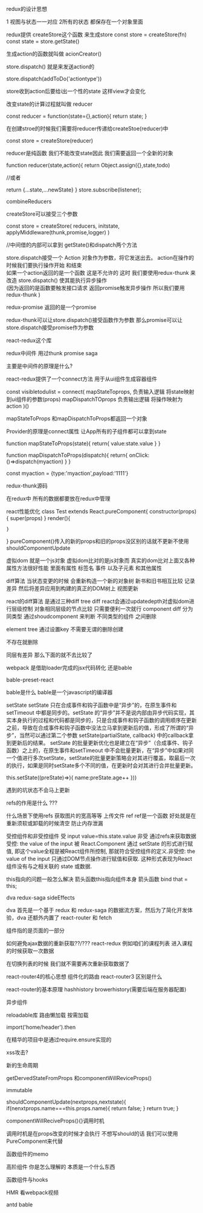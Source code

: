 redux的设计思想  

1 视图与状态一一对应 
2所有的状态 都保存在一个对象里面

redux提供 createStore这个函数 来生成store
const store = createStore(fn)
const state = store.getState()


生成action的函数就叫做 acionCreator()

store.dispatch()  就是来发送action的

store.dispatch(addToDo('actiontype'))

store收到action后要给i出一个性的state 这样view才会变化

改变state的计算过程就叫做  reducer

const reducer = function(state={},action){
    return state;
}

在创建stroe的时候我们需要将reducer传递给createStoe(reducer)中

const store = createStore(reducer)

reducer是纯函数  我们不能改变state因此 我们需要返回一个全新的对象

function reducer(state,action){
   return Object.assign({},state,todo)

   //或者

   return {...state,...newState}
}
store.subscribe(listener);

combineReducers 

createStore可以接受三个参数

const store = createStore(
    reducers,
    initstate,
    applyMiddleware(thunk,promise,logger)
)

//中间借的内部可以拿到
getState()和dispatch两个方法

store.dispatch接受一个 Action 对象作为参数，将它发送出去。
action在操作的时候我们要执行操作开始 和结束  
如果一个action返回的是一个函数 这是不允许的 
这时 我们要使用redux-thunk 来改造 store.dispatch()
使其能执行异步操作  
(因为返回的是函数要触发接口请求 返回promise触发异步操作
 所以我们要用redux-thunk
)


redux-promise 返回的是一个promise

redux-thunk可以让store.dispatch()接受函数作为参数
那么promise可以让store.dispatch接受promise作为参数


react-redux这个库



redux中间件  用过thunk promise  saga

主要是中间件的原理是什么?




react-redux提供了一个connect方法 用于从ui组件生成容器组件

const visibletodulist = connect(
    mapStateToprops,   负责输入逻辑 将state映射到ui组件的参数(props)
    mapDispatchTOprops 负责输出逻辑 将操作映射为action
)()

mapStateToProps 和mapDispatchToProps都返回一个对象

Provider的原理是connect属性 让App所有的子组件都可以拿到state

function mapStateToProps(state){
    return{
        value:state.value
    }
}

function mapDispatchToProps(dispatch){
    return{
        onClick:()=>dispatch(myaction)
    }
}

const myaction = {type:'myaction',payload:'1111'}


redux-thunk源码


在redux中 所有的数据都要放在redux中管理



react性能优化
class Test extends React.pureComponent{
    constructor(props){
        super(props)
    }
    render(){

    }
}
pureComponent()传入的新的props和旧的props没区别的话就不更新不使用shouldComponentUpdate


虚拟dom  就是一个js对象   虚拟dom比对的是js对象而 真实的dom比对上面又各种属性方法很好性能  里面有属性 标签名  事件 以及子元素 和其他属性

diff算法
当状态变更的时候  会重新构造一个新的对象树  新书和旧书相互比较  记录差异  然后将差异应用到构建的真正的DOM树上 视图更新

react的diff算法  是通过三种diff
tree diff react会通过updatedepth对虚拟dom进行层级控制  对象相同层级的节点比较
 只需要便利一次就行
component diff  分为同类型 通过shoudcomponent 来判断
不同类型的组件  之间删除

element tree  通过设置key 不需要无谓的删除创建

 不存在就删除

同层有差异  那么下面的就不去比较了


webpack  是借助loader完成的jsx代码转化  还是bable

bable-preset-react

bable是什么
bable是一个javascript的编译器

setState
setState  只在合成事件和钩子函数中是“异步”的，在原生事件和setTimeout 中都是同步的。setState 的“异步”并不是说内部由异步代码实现，其实本身执行的过程和代码都是同步的，只是合成事件和钩子函数的调用顺序在更新之前，导致在合成事件和钩子函数中没法立马拿到更新后的值，形成了所谓的“异步”，当然可以通过第二个参数 setState(partialState, callback) 中的callback拿到更新后的结果。
setState 的批量更新优化也是建立在“异步”（合成事件、钩子函数）之上的，在原生事件和setTimeout 中不会批量更新，在“异步”中如果对同一个值进行多次setState，setState的批量更新策略会对其进行覆盖，取最后一次的执行，如果是同时setState多个不同的值，在更新时会对其进行合并批量更新。



this.setState((preState)=>){
    name:preState.age++ 
}))

遇到的坑状态不会马上更新


refs的作用是什么  ???


什么场景下使用refs
获取图片的宽高等等 上传文件
ref
ref是一个函数 好处就是在重新须软或卸载的时候清空 防止内存泄漏


受控组件和非受控组件
受 input value=this.state.value
非受 通过refs来获取数据
受控: the value of the input 被 React.Component 通过 setState 的形式进行赋值, 即这个value全程是被React组件所控制, 那就符合受控组件的定义.非受控: the value of the input 只通过DOM节点操作进行赋值和获取. 这种形式表现为React组件没有与之相关联的 state 或数据.




this指向的问题一般怎么解决
箭头函数this指向组件本身
箭头函数 bind  that = this;

dva  redux-saga   sideEffects

dva 首先是一个基于 redux 和 redux-saga 的数据流方案，然后为了简化开发体验，dva 还额外内置了 react-router 和 fetch

组件指的是页面的一部分

如何避免ajax数据的重新获取??/???
react-redux   例如咱们的课程列表  进入课程的时候获取一次数据

在切换列表的时候 我们就不需要再次重新获取数据了


react-router4的核心思想  组件化的路由   react-router3 区别是什么

react-router的基本原理  hashhistory  browerhistory(需要后端在服务器配置)

异步组件

reloadable库  路由懒加载  按需加载 

import('home/header').then

在精华的项目中是通过require.ensure实现的

xss攻击?

新的生命周期 

getDervedStateFromProps 和componentWillReviceProps()

immutable

shouldComponentUpdate(nextprops,nextstate){
    if(nenxtprops.name===this.props.name){
        return false;
    }
    return true;
}

componentWillReciveProps(){}调用时机

调用时机是在props改变的时候才会执行
不想写should的话  我们可以使用PureComponent来代替

函数组件的memo

高阶组件 你是怎么理解的   本质是一个什么东西



函数组件与hooks

HMR 看webpack视频









antd bable